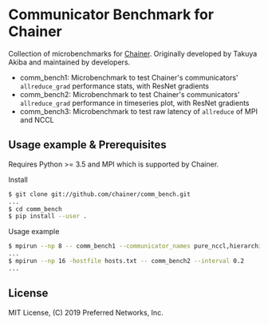 # Communicator Benchmark for Chainer

Collection of microbenchmarks for
[Chainer](https://www.chainer.org). Originally developed by Takuya
Akiba and maintained by developers.

- comm_bench1: Microbenchmark to test Chainer's communicators'
  `allreduce_grad` performance stats, with ResNet gradients
- comm_bench2: Microbenchmark to test Chainer's communicators'
  `allreduce_grad` performance in timeseries plot, with ResNet gradients
- comm_bench3: Microbenchmark to test raw latency of `allreduce`
  of MPI and NCCL

## Usage example & Prerequisites

Requires Python >= 3.5 and MPI which is supported by Chainer.

Install

```sh
$ git clone git://github.com/chainer/comm_bench.git
...
$ cd comm_bench
$ pip install --user .
```

Usage example

```sh
$ mpirun --np 8 -- comm_bench1 --communicator_names pure_nccl,hierarchial
...
$ mpirun --np 16 -hostfile hosts.txt -- comm_bench2 --interval 0.2
...
```

## License

MIT License, (C) 2019 Preferred Networks, Inc.
